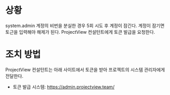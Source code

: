 # 상황

system.admin 계정의 비번을 분실한 경우 5회 시도 후 계정이 잠긴다.
계정이 잠기면 토근을 입력해야 해제가 된다.
ProjectView 컨설턴트에게 토큰 발급을 요청한다.

# 조치 방법

ProjectView 컨설턴트는 아래 사이트에서 토큰을 받아 프로젝트의 시스템 관리자에게 전달한다.

* 토큰 발급 시스템: https://admin.projectview.team/
